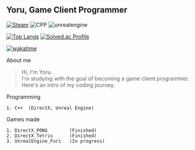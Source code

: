 ## Yoru, Game Client Programmer
[![Steam](https://img.shields.io/badge/Steam-000000.svg?&style=for-the-badge&logo=Steam&logoColor=White)](https://steamcommunity.com/profiles/76561198127959375/)
![CPP](https://img.shields.io/badge/CPP-00599C.svg?&style=for-the-badge&logo=cplusplus&logoColor=White)
![unrealengine](https://img.shields.io/badge/unrealengine-0E1128.svg?&style=for-the-badge&logo=unrealengine&logoColor=White)

[![Top Langs](https://github-readme-stats.vercel.app/api/top-langs/?username=yoru4890&bg_color=000000&text_color=FAFAFAA0&title_color=FFFFFF)](https://github.com/yoru4890/github-readme-stats)
[![Solved.ac Profile](http://mazassumnida.wtf/api/v2/generate_badge?boj=ysy4890)](https://solved.ac/ysy4890/)

[![wakatime](https://wakatime.com/badge/user/018d75d6-c26c-40c9-b61a-26ec11f0c9ce.svg)](https://wakatime.com/@018d75d6-c26c-40c9-b61a-26ec11f0c9ce)

About me

> Hi, I'm Yoru.  
> I'm studying with the goal of becoming a game client programmer.  
> Here's an intro of my coding journey.

Programming

```
1. C++  (DirectX, Unreal Engine)
```

Games made

```
1. DirectX_PONG        (Finished)
2. DirectX_Tetris      (Finished)
3. UnrealEngine_Furi   (In progress)
```
